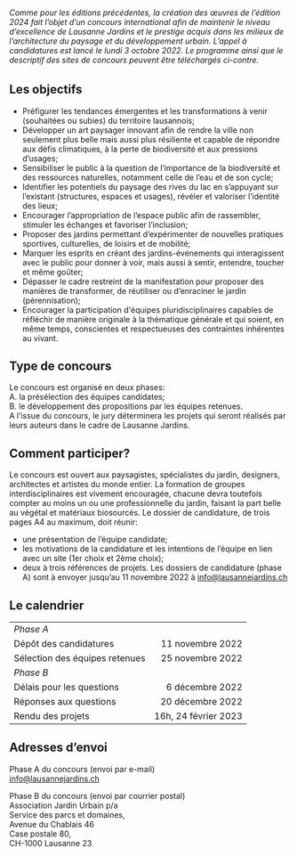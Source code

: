 ###### Comme pour les éditions précédentes, la création des œuvres de l’édition 2024 fait l’objet d’un concours international afin de maintenir le niveau d’excellence de Lausanne Jardins et le prestige acquis dans les milieux de l’architecture du paysage et du développement urbain. L’appel à candidatures est lancé le lundi 3 octobre 2022. Le programme ainsi que le descriptif des sites de concours peuvent être téléchargés ci-contre.

## Les objectifs 
-	Préfigurer les tendances émergentes et les transformations à venir (souhaitées ou subies) du territoire lausannois; 
-	Développer un art paysager innovant afin de rendre la ville non seulement plus belle mais aussi plus résiliente et capable de répondre aux défis climatiques, à la perte de biodiversité et aux pressions d’usages;
-	Sensibiliser le public à la question de l’importance de la biodiversité et des ressources naturelles, notamment celle de l’eau et de son cycle;
-	Identifier les potentiels du paysage des rives du lac en s’appuyant sur l’existant (structures, espaces et usages), révéler et valoriser l’identité des lieux;
-	Encourager l’appropriation de l’espace public afin de rassembler, stimuler les échanges et favoriser l’inclusion;
-	Proposer des jardins permettant d’expérimenter de nouvelles pratiques sportives, culturelles, de loisirs et de mobilité;	
-	Marquer les esprits en créant des jardins-événements qui interagissent avec le public pour donner à voir, mais aussi à sentir, entendre, toucher et même goûter;
-	Dépasser le cadre restreint de la manifestation pour proposer des manières de transformer, de réutiliser ou d’enraciner le jardin (pérennisation);
-	Encourager la participation d'équipes pluridisciplinaires capables de réfléchir de manière originale à la thématique générale et qui soient, en même temps, conscientes et respectueuses des contraintes inhérentes au vivant.

## Type de concours

Le concours est organisé en deux phases:  
A.	la présélection des équipes candidates;  
B.	le développement des propositions par les équipes retenues.  
A l’issue du concours, le jury déterminera les projets qui seront réalisés par leurs auteurs dans le cadre de Lausanne Jardins. 

## Comment participer?
Le concours est ouvert aux paysagistes, spécialistes du jardin, designers, architectes et artistes du monde entier. La formation de groupes interdisciplinaires est vivement encouragée, chacune devra toutefois compter au moins un ou une professionnelle du jardin, faisant la part belle au végétal et matériaux biosourcés. Le dossier de candidature, de trois pages A4 au maximum, doit réunir:
-	une présentation de l’équipe candidate; 
-	les motivations de la candidature et les intentions de l’équipe en lien avec un site (1er choix et 2ème choix);
-	deux à trois références de projets.
Les dossiers de candidature (phase A) sont à envoyer jusqu’au 11 novembre 2022 à info@lausannejardins.ch 

## Le calendrier

|   |   |
|:--|--:|
| *Phase A*                      |                  |
| Dépôt des candidatures         | 11 novembre 2022 |
| Sélection des équipes retenues | 25 novembre 2022 |
| *Phase B*                      |                  |
| Délais pour les questions      |  6 décembre 2022 |
| Réponses aux questions         | 20 décembre 2022 |
| Rendu des projets         | 16h, 24 février 2023  |


## Adresses d’envoi

Phase A du concours (envoi par e-mail)  
[info@lausannejardins.ch](mailto:info@lausannejardins.ch)

Phase B du concours (envoi par courrier postal)  
Association Jardin Urbain p/a  
Service des parcs et domaines,  
Avenue du Chablais 46  
Case postale 80,  
CH-1000 Lausanne 23  